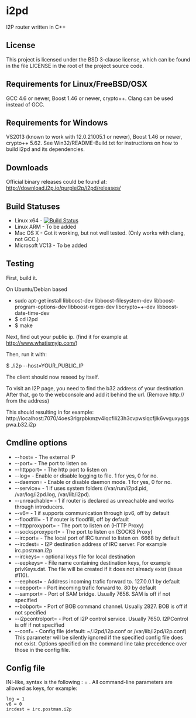 i2pd
====

I2P router written in C++

License
-------

This project is licensed under the BSD 3-clause license, which can be found in the file
LICENSE in the root of the project source code.

Requirements for Linux/FreeBSD/OSX
----------------------------------

GCC 4.6 or newer, Boost 1.46 or newer, crypto++. Clang can be used instead of
GCC.

Requirements for Windows
------------------------

VS2013 (known to work with 12.0.21005.1 or newer), Boost 1.46 or newer,
crypto++ 5.62. See Win32/README-Build.txt for instructions on how to build i2pd
and its dependencies.

Downloads
------------

Official binary releases could be found at:
http://download.i2p.io/purplei2p/i2pd/releases/


Build Statuses
---------------

- Linux x64      - [![Build Status](https://jenkins.greyhat.no/buildStatus/icon?job=i2pd-linux)](https://jenkins.nordcloud.no/job/i2pd-linux/)
- Linux ARM      - To be added
- Mac OS X       - Got it working, but not well tested. (Only works with clang, not GCC.)
- Microsoft VC13 - To be added


Testing
-------

First, build it.

On Ubuntu/Debian based
* sudo apt-get install libboost-dev libboost-filesystem-dev libboost-program-options-dev libboost-regex-dev libcrypto++-dev libboost-date-time-dev
* $ cd i2pd
* $ make

Next, find out your public ip. (find it for example at http://www.whatismyip.com/)

Then, run it with:

$ ./i2p --host=YOUR_PUBLIC_IP

The client should now reseed by itself.

To visit an I2P page, you need to find the b32 address of your destination.
After that, go to the webconsole and add it behind the url. (Remove http:// from the address)

This should resulting in for example:
http://localhost:7070/4oes3rlgrpbkmzv4lqcfili23h3cvpwslqcfjlk6vvguxyggspwa.b32.i2p


Cmdline options
---------------

* --host=               - The external IP
* --port=               - The port to listen on
* --httpport=           - The http port to listen on
* --log=                - Enable or disable logging to file. 1 for yes, 0 for no.
* --daemon=             - Enable or disable daemon mode. 1 for yes, 0 for no.
* --service=            - 1 if uses system folders (/var/run/i2pd.pid, /var/log/i2pd.log, /var/lib/i2pd).
* --unreachable=        - 1 if router is declared as unreachable and works through introducers.
* --v6=                 - 1 if supports communication through ipv6, off by default
* --floodfill=          - 1 if router is floodfill, off by default
* --httpproxyport=      - The port to listen on (HTTP Proxy)
* --socksproxyport=     - The port to listen on (SOCKS Proxy)
* --ircport=            - The local port of IRC tunnel to listen on. 6668 by default
* --ircdest=            - I2P destination address of IRC server. For example irc.postman.i2p
* --irckeys=            - optional keys file for local destination
* --eepkeys=            - File name containing destination keys, for example privKeys.dat.
                          The file will be created if it does not already exist (issue #110).
* --eephost=            - Address incoming trafic forward to. 127.0.0.1 by default
* --eepport=            - Port incoming trafic forward to. 80 by default
* --samport=            - Port of SAM bridge. Usually 7656. SAM is off if not specified
* --bobport=            - Port of BOB command channel. Usually 2827. BOB is off if not specified
* --i2pcontrolport=     - Port of I2P control service. Usually 7650. I2PControl is off if not specified
* --conf=               - Config file (default: ~/.i2pd/i2p.conf or /var/lib/i2pd/i2p.conf)
                          This parameter will be silently ignored if the specified config file does not exist.
                          Options specified on the command line take precedence over those in the config file.

Config file
-----------

INI-like, syntax is the following : <key> = <value>.
All command-line parameters are allowed as keys, for example:

	log = 1
	v6 = 0
	ircdest = irc.postman.i2p

